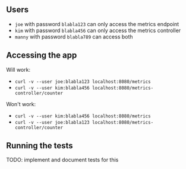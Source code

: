 Users
-----
- `joe` with password `blabla123` can only access the metrics endpoint
- `kim` with password `blabla456` can only access the metrics controller
- `manny` with password `blabla789` can access both

Accessing the app
-----------------
Will work:
- `curl -v --user joe:blabla123 localhost:8080/metrics`
- `curl -v --user kim:blabla456 localhost:8080/metrics-controller/counter`

Won't work:
- `curl -v --user kim:blabla456 localhost:8080/metrics`
- `curl -v --user joe:blabla123 localhost:8080/metrics-controller/counter`

Running the tests
-----------------
TODO: implement and document tests for this